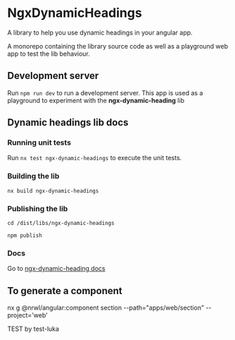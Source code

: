 # NgxDynamicHeadings

A library to help you use dynamic headings in your angular app. 

A monorepo containing the library source code as well as a playground web app to test the lib behaviour.

## Development server

Run `npm run dev` to run a development server. This app is used as a playground to experiment with the **ngx-dynamic-heading** lib

## Dynamic headings lib docs

### Running unit tests

Run `nx test ngx-dynamic-headings` to execute the unit tests.

### Building the lib

`nx build ngx-dynamic-headings`

### Publishing the lib

`cd /dist/libs/ngx-dynamic-headings`

`npm publish`

### Docs

Go to [ngx-dynamic-heading docs](/libs/ngx-dynamic-headings/README.md)

## To generate a component 

nx g @nrwl/angular:component section --path="apps/web/section" --project='web'

TEST by test-luka